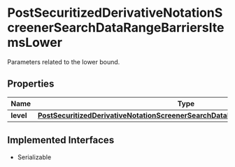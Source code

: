 

# PostSecuritizedDerivativeNotationScreenerSearchDataRangeBarriersItemsLower

Parameters related to the lower bound.

## Properties

Name | Type | Description | Notes
------------ | ------------- | ------------- | -------------
**level** | [**PostSecuritizedDerivativeNotationScreenerSearchDataRangeBarriersItemsLowerLevel**](PostSecuritizedDerivativeNotationScreenerSearchDataRangeBarriersItemsLowerLevel.md) |  |  [optional]


## Implemented Interfaces

* Serializable


